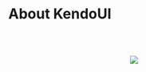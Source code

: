 # About KendoUI

<br><br>

<p align=center>
  <img src="https://cloud.githubusercontent.com/assets/2712405/15519378/3217dbfc-21cf-11e6-913c-7e531013f545.png"></img>
 <br><br>